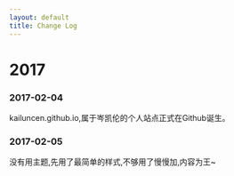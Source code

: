 ```yaml
---
layout: default
title: Change Log
---
```


# 2017

### 2017-02-04

kailuncen.github.io,属于岑凯伦的个人站点正式在Github诞生。

### 2017-02-05

没有用主题,先用了最简单的样式,不够用了慢慢加,内容为王~